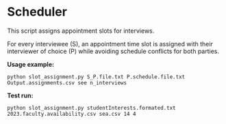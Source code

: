 # Scheduler 

This script assigns appointment slots for interviews. 

For every interviewee (S), an appointment time slot is assigned with their interviewer of choice (P) while avoiding schedule conflicts for both parties. 

**Usage example:** 

`
python slot_assignment.py S_P.file.txt P.schedule.file.txt Output.assignments.csv see n_interviews 
`

**Test run:**

`
python slot_assignment.py studentInterests.formated.txt 2023.faculty.availability.csv sea.csv 14 4
`
